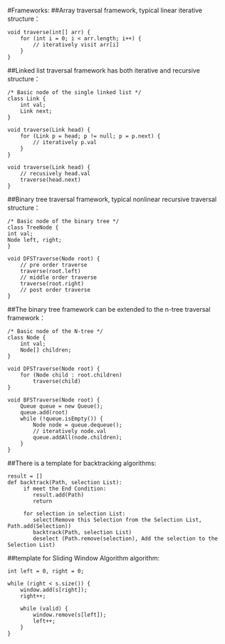 #Frameworks:
##Array traversal framework, typical linear iterative structure：
```
void traverse(int[] arr) {
    for (int i = 0; i < arr.length; i++) {
        // iteratively visit arr[i]
    }
}
```
##Linked list traversal framework has both iterative and recursive structure：
```
/* Basic node of the single linked list */
class Link {
    int val;
    Link next;
}

void traverse(Link head) {
    for (Link p = head; p != null; p = p.next) {
        // iteratively p.val
    }
}

void traverse(Link head) {
    // recusively head.val
    traverse(head.next)
}
```
##Binary tree traversal framework, typical nonlinear recursive traversal structure：
```
/* Basic node of the binary tree */
class TreeNode {
int val;
Node left, right;
}

void DFSTraverse(Node root) {
    // pre order traverse
    traverse(root.left)
    // middle order traverse
    traverse(root.right)
    // post order traverse
}
```
##The binary tree framework can be extended to the n-tree traversal framework：
```
/* Basic node of the N-tree */
class Node {
    int val;
    Node[] children;
}

void DFSTraverse(Node root) {
    for (Node child : root.children)
        traverse(child)
}

void BFSTraverse(Node root) {
    Queue queue = new Queue();
    queue.add(root)
    while (!queue.isEmpty()) {
        Node node = queue.dequeue();
        // iteratively node.val
        queue.addAll(node.children);
    }
}
```

##There is a template for backtracking algorithms:
```
result = []
def backtrack(Path, selection List):
     if meet the End Condition:       
        result.add(Path)
        return

     for selection in selection List:
        select(Remove this Selection from the Selection List, Path.add(Selection))
        backtrack(Path, selection List)
        deselect (Path.remove(selection), Add the selection to the Selection List)
```


##template for Sliding Window Algorithm algorithm:
```
int left = 0, right = 0;

while (right < s.size()) {
    window.add(s[right]);
    right++;

    while (valid) {
        window.remove(s[left]);
        left++;
    }
}
```